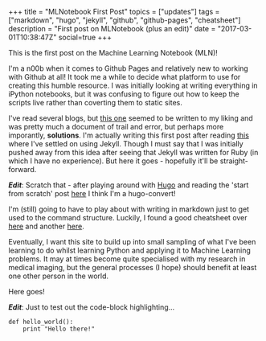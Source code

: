 +++
title = "MLNotebook First Post"
topics = ["updates"]
tags = ["markdown", "hugo", "jekyll", "github", "github-pages", "cheatsheet"]
description = "First post on MLNotebook (plus an edit)"
date = "2017-03-01T10:38:47Z"
social=true
+++

This is the first post on the Machine Learning Notebook (MLN)!

I'm a n00b when it comes to Github Pages and relatively new to working with Github at all! It took me a while to decide what platform to use for creating this humble resource. I was initially looking at writing everything in iPython notebooks, but it was confusing to figure out how to keep the scripts live rather than coverting them to static sites.

I've read several blogs, but [this one](http://bruceeckel.github.io/2014/11/19/using-github-pages/ "Using Github Pages") seemed to be written to my liking and was pretty much a document of trail and error, but perhaps more imporantly, __solutions__. I'm actually writing this first post after reading [this](https://www.smashingmagazine.com/2014/08/build-blog-jekyll-github-pages/ "Build a Blog with Jekyll and Github Pages") where I've settled on using Jekyll. Though I must say that I was initially pushed away from this idea after seeing that Jekyll was written for Ruby (in which I have no experience). But here it goes - hopefully it'll be straight-forward.

_**Edit**_: Scratch that - after playing around with [Hugo](https://gohugo.io/ "Hugo Homepage") and reading the 'start from scratch' post [here](https://www.digitalocean.com/community/tutorials/how-to-install-and-use-hugo-a-static-site-generator-on-ubuntu-14-04#adjusting-the-initial-configuration-for-your-site "Quickstart Hugo") I think I'm a hugo-convert!

I'm (still) going to have to play about with writing in markdown just to get used to the command structure. Luckily, I found a good cheatsheet over [here](https://github.com/adam-p/markdown-here/wiki/Markdown-Cheatsheet "Markdown Cheatsheet") and another [here](https://sourceforge.net/p/hugo-generator/wiki/markdown_syntax/ "Sourceforge Markdown").

Eventually, I want this site to build up into small sampling of what I've been learning to do whilst learning Python and applying it to Machine Learning problems. It may at times become quite specialised with my research in medical imaging, but the general processes (I hope) should benefit at least one other person in the world.

Here goes!

_**Edit**_: Just to test out the code-block highlighting...
<pre><code class="python"
>def hello_world():
    print "Hello there!"
</code></pre>


